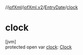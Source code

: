 //[iofXml](../../../index.md)/[iofXml.v2](../index.md)/[EntryDate](index.md)/[clock](clock.md)

# clock

[jvm]\
protected open var [clock](clock.md): [Clock](../-clock/index.md)
